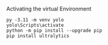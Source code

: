 Activating the virtual Environment
```
py -3.11 -m venv yolo
yolo\Scripts\activate
python -m pip install --upgrade pip
pip install ultralytics
```